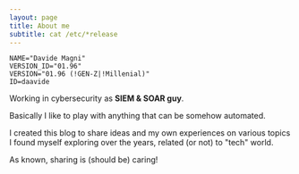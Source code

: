 ```yaml
---
layout: page
title: About me
subtitle: cat /etc/*release
---
```


~~~
NAME="Davide Magni"
VERSION_ID="01.96"
VERSION="01.96 (!GEN-Z|!Millenial)"
ID=daavide
~~~

Working in cybersecurity as **SIEM & SOAR guy**.

Basically I like to play with anything that can be somehow automated.

I created this blog to share ideas and my own experiences on various topics I found myself exploring over the years, related (or not) to "tech" world.

As known, sharing is (should be) caring!

